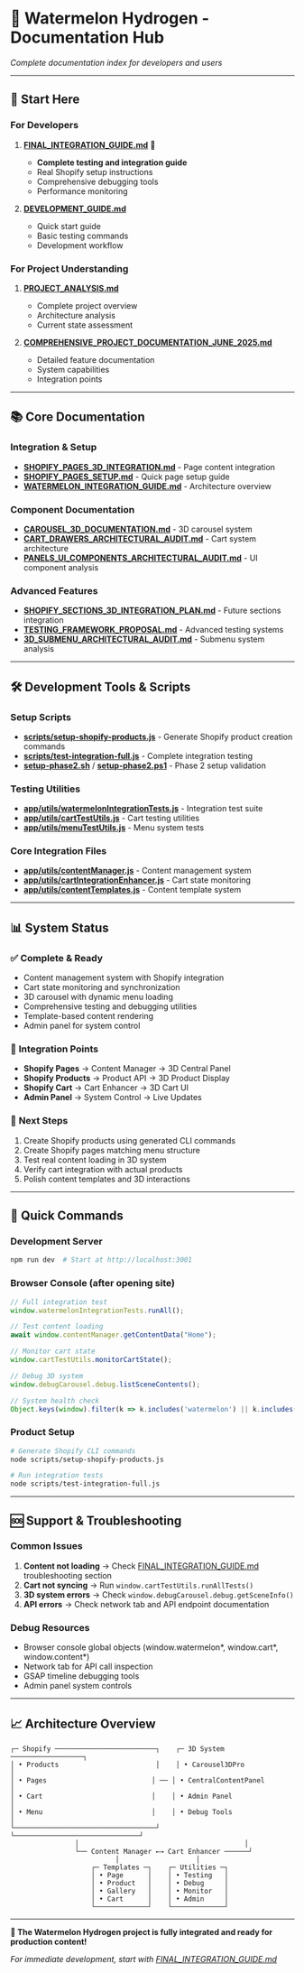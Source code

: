 # 🍉 Watermelon Hydrogen - Documentation Hub

*Complete documentation index for developers and users*

---

## 🎯 **Start Here**

### For Developers
1. **[FINAL_INTEGRATION_GUIDE.md](./FINAL_INTEGRATION_GUIDE.md)** 🌟
   - **Complete testing and integration guide**
   - Real Shopify setup instructions
   - Comprehensive debugging tools
   - Performance monitoring

2. **[DEVELOPMENT_GUIDE.md](./DEVELOPMENT_GUIDE.md)**
   - Quick start guide
   - Basic testing commands
   - Development workflow

### For Project Understanding
1. **[PROJECT_ANALYSIS.md](./docs/PROJECT_ANALYSIS.md)**
   - Complete project overview
   - Architecture analysis
   - Current state assessment

2. **[COMPREHENSIVE_PROJECT_DOCUMENTATION_JUNE_2025.md](./docs/COMPREHENSIVE_PROJECT_DOCUMENTATION_JUNE_2025.md)**
   - Detailed feature documentation
   - System capabilities
   - Integration points

---

## 📚 **Core Documentation**

### Integration & Setup
- **[SHOPIFY_PAGES_3D_INTEGRATION.md](./docs/SHOPIFY_PAGES_3D_INTEGRATION.md)** - Page content integration
- **[SHOPIFY_PAGES_SETUP.md](./docs/SHOPIFY_PAGES_SETUP.md)** - Quick page setup guide
- **[WATERMELON_INTEGRATION_GUIDE.md](./docs/WATERMELON_INTEGRATION_GUIDE.md)** - Architecture overview

### Component Documentation
- **[CAROUSEL_3D_DOCUMENTATION.md](./docs/CAROUSEL_3D_DOCUMENTATION.md)** - 3D carousel system
- **[CART_DRAWERS_ARCHITECTURAL_AUDIT.md](./docs/improvements/CART_DRAWERS_ARCHITECTURAL_AUDIT.md)** - Cart system architecture
- **[PANELS_UI_COMPONENTS_ARCHITECTURAL_AUDIT.md](./docs/improvements/PANELS_UI_COMPONENTS_ARCHITECTURAL_AUDIT.md)** - UI component analysis

### Advanced Features
- **[SHOPIFY_SECTIONS_3D_INTEGRATION_PLAN.md](./docs/SHOPIFY_SECTIONS_3D_INTEGRATION_PLAN.md)** - Future sections integration
- **[TESTING_FRAMEWORK_PROPOSAL.md](./docs/improvements/TESTING_FRAMEWORK_PROPOSAL.md)** - Advanced testing systems
- **[3D_SUBMENU_ARCHITECTURAL_AUDIT.md](./docs/improvements/3D_SUBMENU_ARCHITECTURAL_AUDIT.md)** - Submenu system analysis

---

## 🛠️ **Development Tools & Scripts**

### Setup Scripts
- **[scripts/setup-shopify-products.js](./scripts/setup-shopify-products.js)** - Generate Shopify product creation commands
- **[scripts/test-integration-full.js](./scripts/test-integration-full.js)** - Complete integration testing
- **[setup-phase2.sh](./setup-phase2.sh)** / **[setup-phase2.ps1](./setup-phase2.ps1)** - Phase 2 setup validation

### Testing Utilities
- **[app/utils/watermelonIntegrationTests.js](./app/utils/watermelonIntegrationTests.js)** - Integration test suite
- **[app/utils/cartTestUtils.js](./app/utils/cartTestUtils.js)** - Cart testing utilities
- **[app/utils/menuTestUtils.js](./app/utils/menuTestUtils.js)** - Menu system tests

### Core Integration Files
- **[app/utils/contentManager.js](./app/utils/contentManager.js)** - Content management system
- **[app/utils/cartIntegrationEnhancer.js](./app/utils/cartIntegrationEnhancer.js)** - Cart state monitoring
- **[app/utils/contentTemplates.js](./app/utils/contentTemplates.js)** - Content template system

---

## 📊 **System Status**

### ✅ **Complete & Ready**
- Content management system with Shopify integration
- Cart state monitoring and synchronization
- 3D carousel with dynamic menu loading
- Comprehensive testing and debugging utilities
- Template-based content rendering
- Admin panel for system control

### 🔄 **Integration Points**
- **Shopify Pages** → Content Manager → 3D Central Panel
- **Shopify Products** → Product API → 3D Product Display
- **Shopify Cart** → Cart Enhancer → 3D Cart UI
- **Admin Panel** → System Control → Live Updates

### 🚀 **Next Steps**
1. Create Shopify products using generated CLI commands
2. Create Shopify pages matching menu structure
3. Test real content loading in 3D system
4. Verify cart integration with actual products
5. Polish content templates and 3D interactions

---

## 🎯 **Quick Commands**

### Development Server
```bash
npm run dev  # Start at http://localhost:3001
```

### Browser Console (after opening site)
```javascript
// Full integration test
window.watermelonIntegrationTests.runAll();

// Test content loading
await window.contentManager.getContentData("Home");

// Monitor cart state
window.cartTestUtils.monitorCartState();

// Debug 3D system
window.debugCarousel.debug.listSceneContents();

// System health check
Object.keys(window).filter(k => k.includes('watermelon') || k.includes('cart'));
```

### Product Setup
```bash
# Generate Shopify CLI commands
node scripts/setup-shopify-products.js

# Run integration tests  
node scripts/test-integration-full.js
```

---

## 🆘 **Support & Troubleshooting**

### Common Issues
1. **Content not loading** → Check [FINAL_INTEGRATION_GUIDE.md](./FINAL_INTEGRATION_GUIDE.md) troubleshooting section
2. **Cart not syncing** → Run `window.cartTestUtils.runAllTests()`
3. **3D system errors** → Check `window.debugCarousel.debug.getSceneInfo()`
4. **API errors** → Check network tab and API endpoint documentation

### Debug Resources
- Browser console global objects (window.watermelon*, window.cart*, window.content*)
- Network tab for API call inspection
- GSAP timeline debugging tools
- Admin panel system controls

---

## 📈 **Architecture Overview**

```
┌─ Shopify ─────────────────────────┐    ┌─ 3D System ──────────────────┐
│ • Products                        │    │ • Carousel3DPro              │
│ • Pages                          │ ── │ • CentralContentPanel         │
│ • Cart                           │    │ • Admin Panel                 │
│ • Menu                           │    │ • Debug Tools                 │
└───────────────────────────────────┘    └───────────────────────────────┘
                │                                         │
                └── Content Manager ←→ Cart Enhancer ──────┘
                          │                   │
                    ┌─ Templates ─┐    ┌─ Utilities ─┐
                    │ • Page      │    │ • Testing   │
                    │ • Product   │    │ • Debug     │
                    │ • Gallery   │    │ • Monitor   │
                    │ • Cart      │    │ • Admin     │
                    └─────────────┘    └─────────────┘
```

---

**🍉 The Watermelon Hydrogen project is fully integrated and ready for production content!**

*For immediate development, start with [FINAL_INTEGRATION_GUIDE.md](./FINAL_INTEGRATION_GUIDE.md)*
